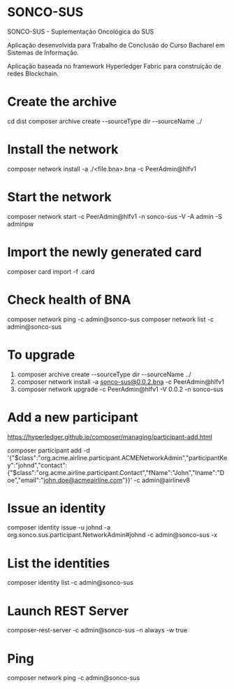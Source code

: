 # SONCO-SUS
SONCO-SUS - Suplementação Oncológica do SUS

Aplicação desenvolvida para Trabalho de Conclusão do Curso Bacharel em Sistemas de Informação. 

Aplicação baseada no framework Hyperledger Fabric para construição de redes Blockchain.

# Create the archive
cd dist
composer archive create  --sourceType dir --sourceName ../

# Install the network
composer network install -a ./<file.bna>.bna -c PeerAdmin@hlfv1

# Start the network
composer network start -c PeerAdmin@hlfv1 -n sonco-sus -V <version>  -A admin -S adminpw

# Import the newly generated card
composer card import -f <name>.card

# Check health of BNA
composer network ping -c admin@sonco-sus
composer network list -c admin@sonco-sus

# To upgrade
1. composer archive create  --sourceType dir --sourceName ../
2. composer network install -a sonco-sus@0.0.2.bna -c PeerAdmin@hlfv1
3. composer network upgrade -c PeerAdmin@hlfv1 -V 0.0.2 -n sonco-sus


# Add a new participant
https://hyperledger.github.io/composer/managing/participant-add.html

composer participant add -d '{"$class":"org.acme.airline.participant.ACMENetworkAdmin","participantKey":"johnd","contact":{"$class":"org.acme.airline.participant.Contact","fName":"John","lname":"Doe","email":"john.doe@acmeairline.com"}}' -c admin@airlinev8

# Issue an identity
composer identity issue -u johnd -a org.sonco.sus.participant.NetworkAdmin#johnd -c admin@sonco-sus -x

# List the identities
composer identity list -c admin@sonco-sus

# Launch REST Server
composer-rest-server -c admin@sonco-sus -n always -w true

# Ping 
composer network ping -c admin@sonco-sus
